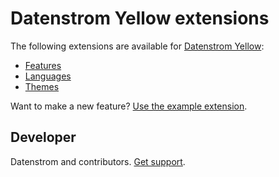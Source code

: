 # Datenstrom Yellow extensions

The following extensions are available for [Datenstrom Yellow](https://github.com/datenstrom/yellow):

* [Features](https://github.com/datenstrom/yellow-extensions/tree/master/features/)
* [Languages](https://github.com/datenstrom/yellow-extensions/tree/master/languages/)
* [Themes](https://github.com/datenstrom/yellow-extensions/tree/master/themes/)

Want to make a new feature? [Use the example extension](https://github.com/schulle4u/yellow-extension-example).

## Developer 

Datenstrom and contributors. [Get support](https://extensions.datenstrom.se/help/).
